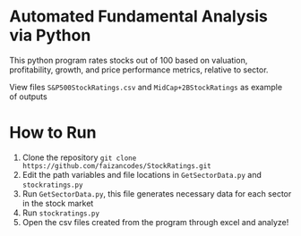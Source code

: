# Automated Fundamental Analysis via Python

This python program rates stocks out of 100 based on valuation, profitability, growth, and price performance metrics, relative to sector.


View files `S&P500StockRatings.csv` and `MidCap+2BStockRatings` as example of outputs

# How to Run

  1. Clone the repository `git clone https://github.com/faizancodes/StockRatings.git`
  2. Edit the path variables and file locations in `GetSectorData.py` and `stockratings.py` 
  3. Run `GetSectorData.py`, this file generates necessary data for each sector in the stock market
  4. Run `stockratings.py` 
  5. Open the csv files created from the program through excel and analyze!
